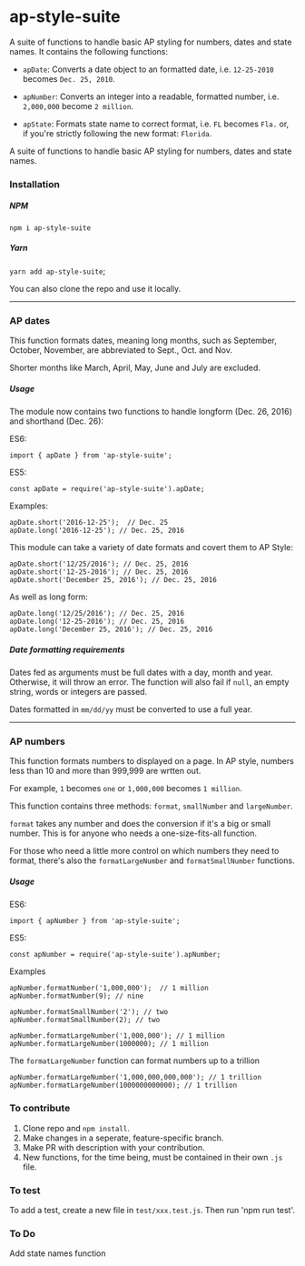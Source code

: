 # ap-style-suite
A suite of functions to handle basic AP styling for numbers, dates and state names. It contains the following functions:

* `apDate`: Converts a date object to an formatted date, i.e. `12-25-2010` becomes `Dec. 25, 2010`.

* `apNumber`: Converts an integer into a readable, formatted number, i.e. `2,000,000` become `2 million`.

* `apState`: Formats state name to correct format, i.e. `FL` becomes `Fla.` or, if you're strictly following the new format: `Florida`.

A suite of functions to handle basic AP styling for numbers, dates and state names.


### Installation
##### NPM
`npm i ap-style-suite` 

##### Yarn
`yarn add ap-style-suite`;

You can also clone the repo and use it locally.

<hr>

### AP dates
This function formats dates, meaning long months, such as September, October, November, are abbreviated to Sept., Oct. and Nov.

Shorter months like March, April, May, June and July are excluded.

##### Usage
The module now contains two functions to handle longform (Dec. 26, 2016) and
shorthand (Dec. 26):

ES6: 
    
    import { apDate } from 'ap-style-suite';
    
ES5:

	const apDate = require('ap-style-suite').apDate;

Examples:

	apDate.short('2016-12-25');  // Dec. 25
	apDate.long('2016-12-25'); // Dec. 25, 2016	

This module can take a variety of date formats and covert them to AP Style:

	apDate.short('12/25/2016'); // Dec. 25, 2016
	apDate.short('12-25-2016'); // Dec. 25, 2016
	apDate.short('December 25, 2016'); // Dec. 25, 2016


As well as long form:

	apDate.long('12/25/2016'); // Dec. 25, 2016
	apDate.long('12-25-2016'); // Dec. 25, 2016
	apDate.long('December 25, 2016'); // Dec. 25, 2016


##### Date formatting requirements
Dates fed as arguments must be full dates with a day, month and year. Otherwise, it will throw an error. The function will also fail if `null`, an empty string, words or integers are passed.

Dates formatted in `mm/dd/yy` must be converted to use a full year.

<hr>

### AP numbers
This function formats numbers to displayed on a page. In AP style, numbers less than 10 and more than 999,999 are wrtten out. 

For example, `1` becomes `one` or `1,000,000` becomes `1 million`.

This function contains three methods: `format`, `smallNumber` and `largeNumber`.

`format` takes any number and does the conversion if it's a big or small number. This is for anyone who needs a one-size-fits-all function.

For those who need a little more control on which numbers they need to format, there's also the `formatLargeNumber` and `formatSmallNumber` functions.

##### Usage

ES6:

	import { apNumber } from 'ap-style-suite';
	
ES5:

	const apNumber = require('ap-style-suite').apNumber;

Examples
	
	apNumber.formatNumber('1,000,000');  // 1 million
	apNumber.formatNumber(9); // nine
	
	apNumber.formatSmallNumber('2'); // two
	apNumber.formatSmallNumber(2); // two
	
	apNumber.formatLargeNumber('1,000,000'); // 1 million
	apNumber.formatLargeNumber(1000000); // 1 million
	
The `formatLargeNumber` function can format numbers up to a trillion

	apNumber.formatLargeNumber('1,000,000,000,000'); // 1 trillion
	apNumber.formatLargeNumber(1000000000000); // 1 trillion
	

### To contribute
1. Clone repo and `npm install`.
2. Make changes in a seperate, feature-specific branch.
3. Make PR with description with your contribution.
4. New functions, for the time being, must be contained in their own `.js` file.

### To test
To add a test, create a new file in `test/xxx.test.js`. Then run 'npm run test'. 

### To Do
Add state names function



